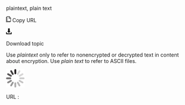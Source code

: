 # 

plaintext, plain text

![Copy URL](media/plaintext-plain-text/Copy.png)
Copy URL

![Download](media/plaintext-plain-text/Download.png)

Download topic

Use *plaintext* only to refer to nonencrypted or decrypted text in content about encryption. Use *plain text* to refer to ASCII files.

![In progress](media/plaintext-plain-text/activity-large.gif)

URL :
